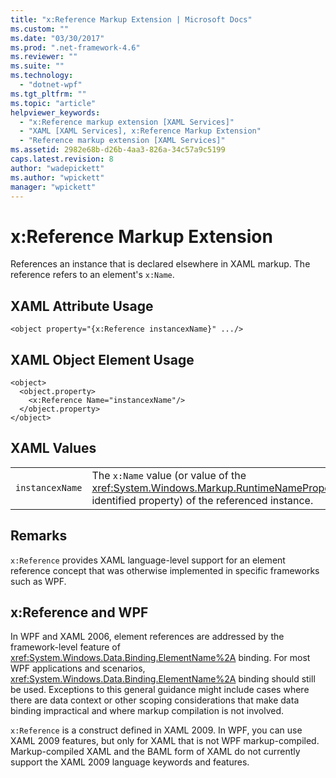 ```yaml
---
title: "x:Reference Markup Extension | Microsoft Docs"
ms.custom: ""
ms.date: "03/30/2017"
ms.prod: ".net-framework-4.6"
ms.reviewer: ""
ms.suite: ""
ms.technology: 
  - "dotnet-wpf"
ms.tgt_pltfrm: ""
ms.topic: "article"
helpviewer_keywords: 
  - "x:Reference markup extension [XAML Services]"
  - "XAML [XAML Services], x:Reference Markup Extension"
  - "Reference markup extension [XAML Services]"
ms.assetid: 2982e68b-d26b-4aa3-826a-34c57a9c5199
caps.latest.revision: 8
author: "wadepickett"
ms.author: "wpickett"
manager: "wpickett"
---
```

# x:Reference Markup Extension
References an instance that is declared elsewhere in XAML markup. The reference refers to an element's `x:Name`.  
  
## XAML Attribute Usage  
  
```  
<object property="{x:Reference instancexName}" .../>  
```  
  
## XAML Object Element Usage  
  
```  
<object>  
  <object.property>  
    <x:Reference Name="instancexName"/>  
  </object.property>  
</object>  
```  
  
## XAML Values  
  
|||  
|-|-|  
|`instancexName`|The `x:Name` value (or value of the <xref:System.Windows.Markup.RuntimeNamePropertyAttribute>-identified property) of the referenced instance.|  
  
## Remarks  
 `x:Reference` provides XAML language-level support for an element reference concept that was otherwise implemented in specific frameworks such as WPF.  
  
## x:Reference and WPF  
 In WPF and XAML 2006, element references are addressed by the framework-level feature of <xref:System.Windows.Data.Binding.ElementName%2A> binding. For most WPF applications and scenarios, <xref:System.Windows.Data.Binding.ElementName%2A> binding should still be used. Exceptions to this general guidance might include cases where there are data context or other scoping considerations that make data binding impractical and where markup compilation is not involved.  
  
 `x:Reference` is a construct defined in XAML 2009. In WPF, you can use XAML 2009 features, but only for XAML that is not WPF markup-compiled. Markup-compiled XAML and the BAML form of XAML do not currently support the XAML 2009 language keywords and features.